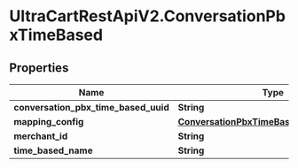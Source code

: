 # UltraCartRestApiV2.ConversationPbxTimeBased

## Properties
Name | Type | Description | Notes
------------ | ------------- | ------------- | -------------
**conversation_pbx_time_based_uuid** | **String** |  | [optional] 
**mapping_config** | [**ConversationPbxTimeBasedMappingConfig**](ConversationPbxTimeBasedMappingConfig.md) |  | [optional] 
**merchant_id** | **String** |  | [optional] 
**time_based_name** | **String** |  | [optional] 


